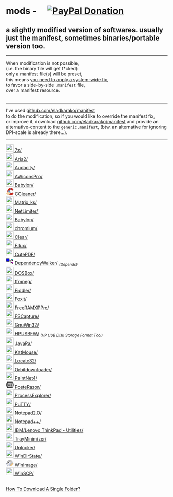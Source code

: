 <h1>mods - &nbsp; &nbsp; <a href="https://paypal.me/e1adkarak0" ok><img src="https://www.paypalobjects.com/webstatic/mktg/Logo/pp-logo-100px.png" alt="PayPal Donation" ok></a></h1>
<h2>a slightly modified version of softwares. usually just the manifest, sometimes binaries/portable version too.</h2>

<hr/>

When modification is not possible,<br/>
(i.e. the binary file will get f*cked)<br/>
only a manifest file(s) will be preset,<br/>
this means <a href="https://gist.github.com/eladkarako/d24d5ed3c917ef230b0fc990104f9fe6">you need to apply a system-wide fix</a>,<br/>
to favor a side-by-side <code>.manifest</code> file,<br/>
over a manifest resource.<br/>
<br/>
<hr/>
I've used <a href="https://github.com/eladkarako/manifest/">github.com/eladkarako/manifest</a><br/>
to do the modification, so if you would like to override the manifest fix,<br/>
or improve it, download <a href="https://github.com/eladkarako/manifest/">github.com/eladkarako/manifest</a> and provide an alternative-content to the <code>generic.manifest</code>, (btw. an alternative for ignoring DPI-scale is already there...).

<hr/>

<a href="7z/"                ><img width="24" height="24" alt="" src="7z/resources/icon.gif"                />&nbsp;7z/</a><br/>
<a href="Aria2/"             ><img width="24" height="24" alt="" src="Aria2/resources/icon.png"             />&nbsp;Aria2/</a><br/>
<a href="Audacity/"          ><img width="24" height="24" alt="" src="Audacity/resources/icon.png"          />&nbsp;Audacity/</a><br/>
<a href="AWiconsPro/"        ><img width="24" height="24" alt="" src="AWiconsPro/resources/icon.png"        />&nbsp;AWiconsPro/</a><br/>
<a href="Babylon/"           ><img width="24" height="24" alt="" src="Babylon/resources/icon.png"           />&nbsp;Babylon/</a><br/>
<a href="CCleaner/"          ><img width="24" height="24" alt="" src="CCleaner/resources/icon.png"          />&nbsp;CCleaner/</a><br/>
<a href="Matrix_ks/"         ><img width="24" height="24" alt="" src="Matrix_ks/resources/icon.png"         />&nbsp;Matrix_ks/</a><br/>
<a href="NetLimiter/"        ><img width="24" height="24" alt="" src="NetLimiter/resources/icon.png"        />&nbsp;NetLimiter/</a><br/>
<a href="Babylon/"           ><img width="24" height="24" alt="" src="Babylon/resources/icon.png"           />&nbsp;Babylon/</a><br/>
<a href="chromium/"          ><img width="24" height="24" alt="" src="chromium/resources/icon.png"          />&nbsp;chromium/</a><br/>
<a href="Clear/"             ><img width="24" height="24" alt="" src="Clear/resources/icon.png"             />&nbsp;Clear/</a><br/>
<a href="F.lux/"             ><img width="24" height="24" alt="" src="F.lux/resources/icon.png"             />&nbsp;F.lux/</a><br/>
<a href="CutePDF/"           ><img width="24" height="24" alt="" src="CutePDF/resources/icon.png"           />&nbsp;CutePDF/</a><br/>
<a href="DependencyWalker/"  ><img width="24" height="24" alt="" src="DependencyWalker/resources/icon.png"  />&nbsp;DependencyWalker/</a>  <sub><em>(Depends)</em></sub><br/>
<a href="DOSBox/"            ><img width="24" height="24" alt="" src="DOSBox/resources/icon.png"            />&nbsp;DOSBox/</a><br/>
<a href="ffmpeg/"            ><img width="24" height="24" alt="" src="ffmpeg/resources/icon.png"            />&nbsp;ffmpeg/</a><br/>
<a href="Fiddler/"           ><img width="24" height="24" alt="" src="Fiddler/resources/icon.png"           />&nbsp;Fiddler/</a><br/>
<a href="Foxit/"             ><img width="24" height="24" alt="" src="Foxit/resources/icon.png"             />&nbsp;Foxit/</a><br/>
<a href="FreeRAMXPPro/"      ><img width="24" height="24" alt="" src="FreeRAMXPPro/resources/icon.png"      />&nbsp;FreeRAMXPPro/</a><br/>
<a href="FSCapture/"         ><img width="24" height="24" alt="" src="FSCapture/resources/icon.png"         />&nbsp;FSCapture/</a><br/>
<a href="GnuWin32/"          ><img width="24" height="24" alt="" src="GnuWin32/resources/icon.png"          />&nbsp;GnuWin32/</a><br/>
<a href="HPUSBFW/"           ><img width="24" height="24" alt="" src="HPUSBFW/resources/icon.png"           />&nbsp;HPUSBFW/</a> <sub><em>(HP USB Disk Storage Format Tool)</em></sub><br/>
<a href="JavaRa/"            ><img width="24" height="24" alt="" src="JavaRa/resources/icon.png"            />&nbsp;JavaRa/</a><br/>
<a href="KatMouse/"          ><img width="24" height="24" alt="" src="KatMouse/resources/icon.png"          />&nbsp;KatMouse/</a><br/>
<a href="Locate32/"          ><img width="24" height="24" alt="" src="Locate32/resources/icon.png"          />&nbsp;Locate32/</a><br/>
<a href="Orbitdownloader/"   ><img width="24" height="24" alt="" src="Orbitdownloader/resources/icon.png"   />&nbsp;Orbitdownloader/</a><br/>
<a href="PaintNet4/"         ><img width="24" height="24" alt="" src="PaintNet4/resources/icon.png"         />&nbsp;PaintNet4/</a><br/>
<a href="PosteRazor/"        ><img width="24" height="24" alt="" src="PosteRazor/resources/icon.png"        />&nbsp;PosteRazor/</a><br/>
<a href="ProcessExplorer/"   ><img width="24" height="24" alt="" src="ProcessExplorer/resources/icon.png"   />&nbsp;ProcessExplorer/</a><br/>
<a href="PuTTY/"             ><img width="24" height="24" alt="" src="PuTTY/resources/icon.png"             />&nbsp;PuTTY/</a><br/>
<a href="Notepad%202.0/"     ><img width="24" height="24" alt="" src="Notepad%202.0/resources/icon.png"     />&nbsp;Notepad2.0/</a><br/>
<a href="Notepad++/"         ><img width="24" height="24" alt="" src="Notepad++/resources/icon.png"         />&nbsp;Notepad++/</a><br/>
<a href="ThinkPadUtilities/" ><img width="24" height="24" alt="" src="ThinkPadUtilities/resources/icon.png" />&nbsp;IBM/Lenovo ThinkPad - Utilities/</a><br/>
<a href="TrayMinimizer/"     ><img width="24" height="24" alt="" src="TrayMinimizer/resources/icon.png"     />&nbsp;TrayMinimizer/</a><br/>
<a href="Unlocker/"          ><img width="24" height="24" alt="" src="Unlocker/resources/icon.png"          />&nbsp;Unlocker/</a><br/>
<a href="WinDirState/"       ><img width="24" height="24" alt="" src="WinDirState/resources/icon.png"       />&nbsp;WinDirState/</a><br/>
<a href="WinImage/"          ><img width="24" height="24" alt="" src="WinImage/resources/icon.png"          />&nbsp;WinImage/</a><br/>
<a href="WinSCP/"            ><img width="24" height="24" alt="" src="WinSCP/resources/icon.png"            />&nbsp;WinSCP/</a><br/>


<br/>
<a href="https://github.com/eladkarako/partial-download-github-repository">How To Download A Single Folder?</a>
